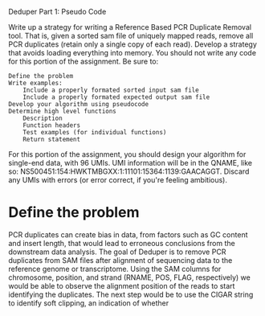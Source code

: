 Deduper Part 1: Pseudo Code

Write up a strategy for writing a Reference Based PCR Duplicate Removal tool. That is, given a sorted sam file of uniquely mapped reads, remove all PCR duplicates (retain only a single copy of each read). Develop a strategy that avoids loading everything into memory. You should not write any code for this portion of the assignment. Be sure to:

    Define the problem
    Write examples:
        Include a properly formated sorted input sam file
        Include a properly formated expected output sam file
    Develop your algorithm using pseudocode
    Determine high level functions
        Description
        Function headers
        Test examples (for individual functions)
        Return statement

For this portion of the assignment, you should design your algorithm for single-end data, with 96 UMIs. UMI information will be in the QNAME, like so: NS500451:154:HWKTMBGXX:1:11101:15364:1139:GAACAGGT. Discard any UMIs with errors (or error correct, if you're feeling ambitious).

# Define the problem
PCR duplicates can create bias in data, from factors such as GC content and insert length, that would lead to erroneous conclusions from the downstream data analysis. 
The goal of Deduper is to remove PCR duplicates from SAM files after alignment of sequencing data to the reference genome or transcriptome. Using the SAM columns for chromosome, position, and strand (RNAME, POS, FLAG, respectively) we would be able to observe the alignment position of the reads to start identifying the duplicates. The next step would be to use the CIGAR string to identify soft clipping, an indication of whether 